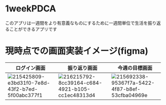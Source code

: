# 1weekPDCA
このアプリは一週間をより有意義なものにするために一週間単位で生活を振り返ることができるアプリです

# 現時点での画面実装イメージ(figma)
|ログイン画面|振り返り画面|今週の目標画面|
|---------|---------|-----------|
|![215425809-e3bd31f0-7e8d-43f2-b7ed-5f00abc377f1](https://user-images.githubusercontent.com/111550856/216218055-1b00b3f2-97d2-4e62-a9e7-b820a3c132ef.png)| ![216215792-8cc39164-c684-4921-b105-cc1ec48313d4](https://user-images.githubusercontent.com/111550856/216217731-05cbc643-1ed8-44e0-ac9b-b3d6de2e2b3f.png) |![215692338-95367f7a-5422-4f87-b8ef-53cfba04969e](https://user-images.githubusercontent.com/111550856/216217942-fb087b74-3266-4196-a9f3-90b6a62bdb5c.png)|

